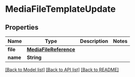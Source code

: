 # MediaFileTemplateUpdate

## Properties

Name | Type | Description | Notes
------------ | ------------- | ------------- | -------------
**file** | [**MediaFileReference**](MediaFileReference.md) |  | 
**name** | **String** |  | 

[[Back to Model list]](../#documentation-for-models) [[Back to API list]](../#documentation-for-api-endpoints) [[Back to README]](../)



